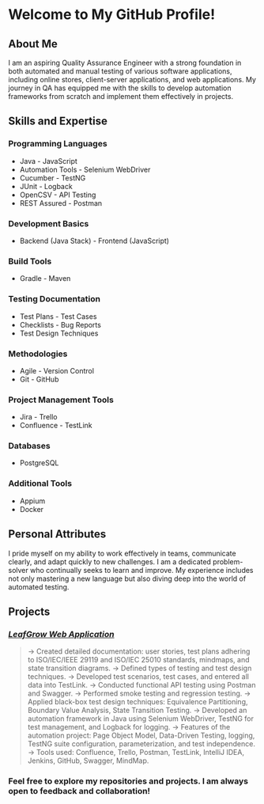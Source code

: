 # Welcome to My GitHub Profile!
## About Me
I am an aspiring Quality Assurance Engineer with a strong foundation in both automated and manual testing of various software applications, including online stores, client-server applications, and web applications. My journey in QA has equipped me with the skills to develop automation frameworks from scratch and implement them effectively in projects.

## Skills and Expertise
### Programming Languages                                                
- Java                     - JavaScript                                  
- Automation Tools         - Selenium WebDriver                          
- Cucumber                 - TestNG                                     
- JUnit                    - Logback                                     
- OpenCSV                  - API Testing                                 
- REST Assured             - Postman                                     
### Development Basics   
- Backend (Java Stack)     - Frontend (JavaScript)    
### Build Tools 
- Gradle                   - Maven
### Testing Documentation
- Test Plans               - Test Cases
- Checklists               - Bug Reports
- Test Design Techniques
### Methodologies
- Agile                    - Version Control
- Git                      - GitHub
### Project Management Tools                                             
- Jira                     - Trello                                      
- Confluence               - TestLink
### Databases
- PostgreSQL
### Additional Tools
- Appium
- Docker
## Personal Attributes
I pride myself on my ability to work effectively in teams, communicate clearly, and adapt quickly to new challenges. I am a dedicated problem-solver who continually seeks to learn and improve. My experience includes not only mastering a new language but also diving deep into the world of automated testing.

## Projects
### [_LeafGrow Web Application_](https://github.com/EvaTurtschin)
> -> Created detailed documentation: user stories, test plans adhering to ISO/IEC/IEEE 29119 and ISO/IEC 25010 standards, mindmaps, and state transition diagrams.
> -> Defined types of testing and test design techniques.
> -> Developed test scenarios, test cases, and entered all data into TestLink.
> -> Conducted functional API testing using Postman and Swagger.
> -> Performed smoke testing and regression testing.
> -> Applied black-box test design techniques: Equivalence Partitioning, Boundary Value Analysis, State Transition Testing.
> -> Developed an automation framework in Java using Selenium WebDriver, TestNG for test management, and Logback for logging.
> -> Features of the automation project: Page Object Model, Data-Driven Testing, logging, TestNG suite configuration, parameterization, and test independence.
> -> Tools used: Confluence, Trello, Postman, TestLink, IntelliJ IDEA, Jenkins, GitHub, Swagger, MindMap.
### Feel free to explore my repositories and projects. I am always open to feedback and collaboration!
